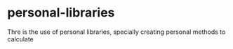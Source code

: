 # personal-libraries
Thre is the use of personal libraries, specially creating personal methods to calculate
